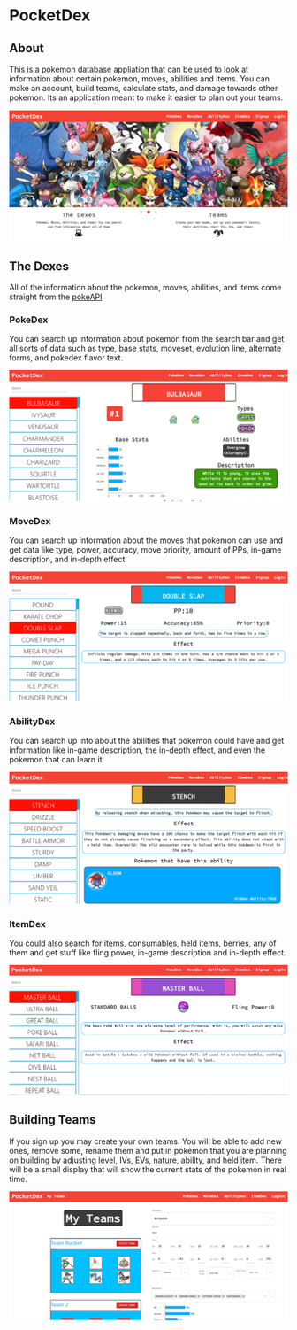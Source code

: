 # PocketDex

## About

This is a pokemon database appliation that can be used to look at information about certain pokemon, moves, abilities and items. You can make an account, build teams, calculate stats, and damage towards other pokemon. Its an application meant to make it easier to plan out your teams.

![Home](assets/HomePage.PNG)

## The Dexes

All of the information about the pokemon, moves, abilities, and items come straight from the [pokeAPI](https://pokeapi.co/)

### PokeDex

You can search up information about pokemon from the search bar and get all sorts of data such as type, base stats, moveset, evolution line, alternate forms, and pokedex flavor text.

![Pokedex](assets/Pokedex.PNG)

### MoveDex

You can search up information about the moves that pokemon can use and get data like type, power, accuracy, move priority, amount of PPs, in-game description, and in-depth effect.

![Movedex](assets/Movedex.PNG)

### AbilityDex

You can search up info about the abilities that pokemon could have and get information like in-game description, the in-depth effect, and even the pokemon that can learn it.

![Abilitydex](assets/Abilitydex.PNG)

### ItemDex

You could also search for items, consumables, held items, berries, any of them and get stuff like fling power, in-game description and in-depth effect.

![Itemdex](assets/ItemDex.PNG)

## Building Teams

If you sign up you may create your own teams. You will be able to add new ones, remove some, rename them and put in pokemon that you are planning on building by adjusting level, IVs, EVs, nature, ability, and held item. There will be a small display that will show the current stats of the pokemon in real time.


![Teams](assets/Teams.PNG)

